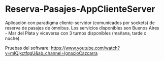 # Reserva-Pasajes-AppClienteServer
Aplicación con paradigma cliente-servidor (comunicados por sockets) de reserva de pasajes de ómnibus. Los servicios disponibles son Buenos Aires - Mar del Plata y viceversa con 3 turnos disponibles (mañana, tarde o noche).

Pruebas del software: https://www.youtube.com/watch?v=mlQjkctfqgU&ab_channel=IgnacioCazcarra
